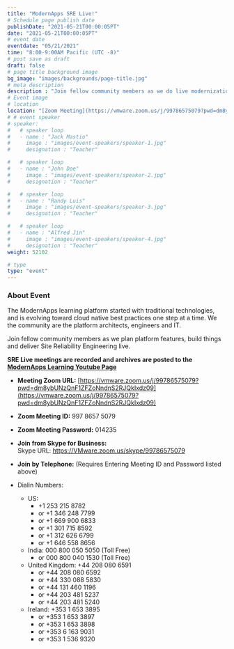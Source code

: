 ```yaml
---
title: "ModernApps SRE Live!"
# Schedule page publish date
publishDate: "2021-05-21T00:00:05PT"
date: "2021-05-21T00:00:05PT"
# event date
eventdate: "05/21/2021"
time: "8:00-9:00AM Pacific (UTC -8)"
# post save as draft
draft: false
# page title background image
bg_image: "images/backgrounds/page-title.jpg"
# meta description
description : "Join fellow community members as we do live modernization and site reliability engineering for the ModernApps Learning Platform"
# Event image
# location
location: "[Zoom Meeting](https://vmware.zoom.us/j/99786575079?pwd=dm8ybUNzQnF1ZFZoNndnS2RJQkIxdz09)"
# # event speaker
# speaker:
#   # speaker loop
#   - name : "Jack Mastio"
#     image : "images/event-speakers/speaker-1.jpg"
#     designation : "Teacher"

#   # speaker loop
#   - name : "John Doe"
#     image : "images/event-speakers/speaker-2.jpg"
#     designation : "Teacher"

#   # speaker loop
#   - name : "Randy Luis"
#     image : "images/event-speakers/speaker-3.jpg"
#     designation : "Teacher"

#   # speaker loop
#   - name : "Alfred Jin"
#     image : "images/event-speakers/speaker-4.jpg"
#     designation : "Teacher"
weight: 52102

# type
type: "event"
---
```


### About Event

The ModernApps learning platform started with traditional technologies, and is evolving toward cloud native best practices one step at a time. We the community are the platform architects, engineers and IT.  
  
Join fellow community members as we plan platform features, build things and deliver Site Reliability Engineering live.  

**SRE Live meetings are recorded and archives are posted to the [ModernApps Learning Youtube Page](https://www.youtube.com/playlist?list=PLITkokHBfePI9AGrsQDgiTigAzCpV2bau)**  

- **Meeting Zoom URL:** [https://vmware.zoom.us/j/99786575079?pwd=dm8ybUNzQnF1ZFZoNndnS2RJQkIxdz09](https://vmware.zoom.us/j/99786575079?pwd=dm8ybUNzQnF1ZFZoNndnS2RJQkIxdz09)  

- **Zoom Meeting ID:** 997 8657 5079  

- **Zoom Meeting Password:** 014235  

- **Join from Skype for Business:**  
Skype URL: https://VMware.zoom.us/skype/99786575079

- **Join by Telephone:** (Requires Entering Meeting ID and Password listed above)  

- Dialin Numbers: 
  - US: 
    - +1 253 215 8782 
    - or +1 346 248 7799 
    - or +1 669 900 6833 
    - or +1 301 715 8592 
    - or +1 312 626 6799 
    - or +1 646 558 8656 
  - India: 000 800 050 5050 (Toll Free) 
    - or 000 800 040 1530 (Toll Free) 
  - United Kingdom: +44 208 080 6591 
    - or +44 208 080 6592 
    - or +44 330 088 5830 
    - or +44 131 460 1196 
    - or +44 203 481 5237 
    - or +44 203 481 5240 
  - Ireland: +353 1 653 3895 
    - or +353 1 653 3897 
    - or +353 1 653 3898 
    - or +353 6 163 9031 
    - or +353 1 536 9320 
